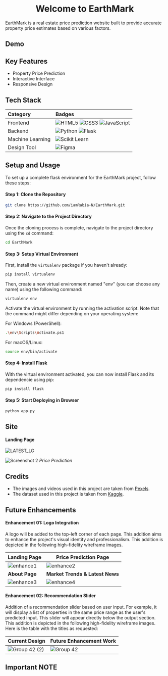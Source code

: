 <h1 align="center">Welcome to EarthMark</h1>

EarthMark is a real estate price prediction website built to provide accurate property price estimates based on various factors. 


## Demo

## Key Features
- Property Price Prediction
- Interactive Interface
- Responsive Design

## Tech Stack

| **Category**      | **Badges**                                                                                                                                                                   |
|:------------------|:----------------------------------------------------------------------------------------------------------------------------------------------------------------------------|
| Frontend          | ![HTML5](https://img.shields.io/badge/-HTML5-E34F26?style=for-the-badge&logo=html5&logoColor=white) ![CSS3](https://img.shields.io/badge/-CSS3-1572B6?style=for-the-badge&logo=css3&logoColor=white) ![JavaScript](https://img.shields.io/badge/-JavaScript-F7DF1E?style=for-the-badge&logo=javascript&logoColor=black) |
| Backend           | ![Python](https://img.shields.io/badge/-Python-3776AB?style=for-the-badge&logo=python&logoColor=white) ![Flask](https://img.shields.io/badge/-Flask-000000?style=for-the-badge&logo=flask&logoColor=white)                                    |
| Machine Learning | ![Scikit Learn](https://img.shields.io/badge/-Scikit%20Learn-F7931E?style=for-the-badge&logo=scikit-learn&logoColor=white)                                                                                                                |
| Design Tool      | ![Figma](https://img.shields.io/badge/-Figma-F24E1E?style=for-the-badge&logo=figma&logoColor=white)                                                                                                                |
                                                                                      


## Setup and Usage

To set up a complete flask environment for the EarthMark project, follow these steps:

#### Step 1: Clone the Repository

```bash
git clone https://github.com/iamRabia-N/EarthMark.git
```

#### Step 2: Navigate to the Project Directory

Once the cloning process is complete, navigate to the project directory using the `cd` command:

```bash
cd EarthMark
```

#### Step 3: Setup Virtual Environment

First, install the `virtualenv` package if you haven't already:

```bash
pip install virtualenv
```

Then, create a new virtual environment named "env" (you can choose any name) using the following command:

```bash
virtualenv env
```

Activate the virtual environment by running the activation script. Note that the command might differ depending on your operating system:

For Windows (PowerShell):

```bash
.\env\Scripts\Activate.ps1
```

For macOS/Linux:

```bash
source env/bin/activate
```

#### Step 4: Install Flask

With the virtual environment activated, you can now install Flask and its dependencie using pip:

```bash
pip install flask
```


#### Step 5: Start Deploying in Browser


```bash
python app.py
```






## Site

#### Landing Page
![LATEST_LG](https://github.com/iamRabia-N/EarthMark/assets/115794049/29e1fc34-0ca9-4fbf-93b8-bd81fa376885)


![Screenshot 2](screenshots/prediction.png)
*Price Prediction*

## Credits
- The images and videos used in this project are taken from [Pexels](https://www.pexels.com/). 
- The dataset used in this project is taken from [Kaggle](https://www.kaggle.com/datasets/howisusmanali/house-prices-2023-dataset).

## Future Enhancements

#### Enhancement 01: Logo Integration
A logo will be added to the top-left corner of each page. This addition aims to enhance the project's visual identity and professionalism. This addition is depicted in the following high-fidelity wireframe images.

| **Landing Page** | **Price Prediction Page** |
|------------------|--------------------------|
| ![enhance1](https://github.com/iamRabia-N/EarthMark/assets/115794049/c6709cdd-10e8-44e5-a2ff-8ff693da863f) | ![enhance2](https://github.com/iamRabia-N/EarthMark/assets/115794049/410e4e1b-741a-429b-8c70-5a9190e0269e) |
| **About Page** | **Market Trends & Latest News** |
| ![enhance3](https://github.com/iamRabia-N/EarthMark/assets/115794049/73024486-0325-42be-8549-1199fe2da89b) | ![enhance4](https://github.com/iamRabia-N/EarthMark/assets/115794049/de7812d3-4011-4b57-a056-53b72f7206e1) |


#### Enhancement 02: Recommendation Slider 
Addition of a recommendation slider based on user input. For example, it will display a list of properties in the same price range as the user's predicted input. This slider will appear directly below the output section. This addition is depicted in the following high-fidelity wireframe images.
Here is the table with the titles as requested:

| Current Design | Future Enhancement Work |
|--------------------------|--------------------------|
| ![Group 42 (2)](https://github.com/iamRabia-N/EarthMark/assets/115794049/d61d505d-d823-4d27-9bc3-2be32a357e82) | ![Group 42](https://github.com/iamRabia-N/EarthMark/assets/115794049/c1011773-20a6-4de8-8f86-f00f8945f70c) |


## Important NOTE
